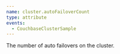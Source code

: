 ```yaml
---
name: cluster.autoFailoverCount
type: attribute
events:
  - CouchbaseClusterSample
---
```


The number of auto failovers on the cluster.